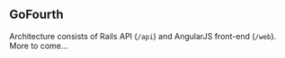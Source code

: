 GoFourth
--------

Architecture consists of Rails API (`/api`) and AngularJS front-end (`/web`).
More to come...
